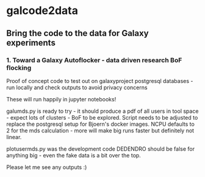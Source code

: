 # galcode2data

## Bring the code to the data for Galaxy experiments

### 1. Toward a Galaxy Autoflocker - data driven research BoF flocking

Proof of concept code to test out on galaxyproject postgresql databases - run locally and check outputs to avoid privacy concerns

These will run happily in jupyter notebooks!

galumds.py is ready to try - it should produce a pdf of all users in tool space - expect lots of clusters - BoF to be explored.
Script needs to be adjusted to replace the postgresql setup for Bjoern's docker images.
NCPU defaults to 2 for the mds calculation - more will make big runs faster but definitely not linear.

plotusermds.py was the development code
DEDENDRO should be false for anything big - even the fake data is a bit over the top.

Please let me see any outputs :)

